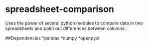 # spreadsheet-comparison
Uses the power of several python modules to compare data in two spreadsheets and point out differences between columns. 

##Dependencies
*pandas
*numpy
*openpyxl
